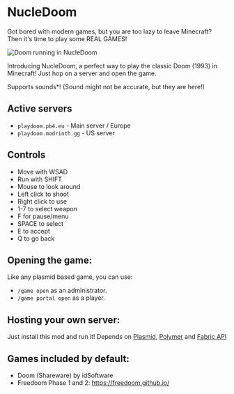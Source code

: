 # NucleDoom
Got bored with modern games, but you are too lazy to leave Minecraft?
Then it's time to play some REAL GAMES!

![Doom running in NucleDoom](https://imgur.com/tlSf8zx.png)

Introducing NucleDoom, a perfect way to play the classic Doom (1993) in Minecraft!
Just hop on a server and open the game.

Supports sounds*!
(Sound might not be accurate, but they are here!)

## Active servers
- `playdoom.pb4.eu` - Main server / Europe
- `playdoom.modrinth.gg` - US server

## Controls
- Move with WSAD
- Run with SHIFT
- Mouse to look around
- Left click to shoot
- Right click to use
- 1-7 to select weapon
- F for pause/menu
- SPACE to select
- E to accept
- Q to go back

## Opening the game:
Like any plasmid based game, you can use:
- `/game open` as an administrator.
- `/game portal open` as a player.

## Hosting your own server:
Just install this mod and run it!
Depends on [Plasmid](https://modrinth.com/mod/plasmid),
[Polymer](https://modrinth.com/mod/polymer) and [Fabric API](https://modrinth.com/mod/fabric-api)


## Games included by default:
- Doom (Shareware) by idSoftware
- Freedoom Phase 1 and 2: https://freedoom.github.io/